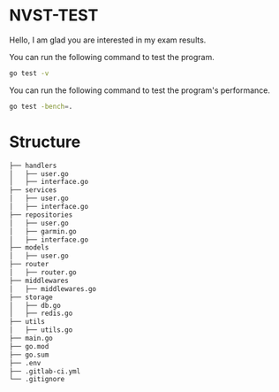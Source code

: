 # NVST-TEST
  Hello, I am glad you are interested in my exam results.

You can run the following command to test the program.
  ```sh
go test -v
```
You can run the following command to test the program's performance.
  ```sh
go test -bench=.
```


# Structure
```bash
├── handlers
│   ├── user.go
│   ├── interface.go
├── services
│   ├── user.go
│   ├── interface.go
├── repositories
│   ├── user.go
│   ├── garmin.go
│   ├── interface.go
├── models
│   ├── user.go
├── router
│   ├── router.go
├── middlewares
│   ├── middlewares.go
├── storage
│   ├── db.go
│   ├── redis.go
├── utils
│   ├── utils.go
├── main.go
├── go.mod
├── go.sum
├── .env
├── .gitlab-ci.yml
└── .gitignore
```


